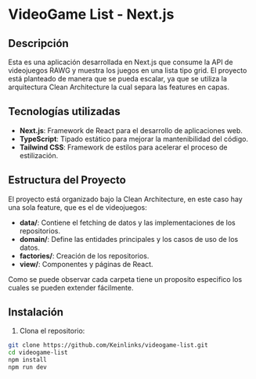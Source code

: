 # VideoGame List - Next.js

## Descripción

Esta es una aplicación desarrollada en Next.js que consume la API de videojuegos RAWG y muestra los juegos en una lista tipo grid. El proyecto está planteado de manera
que se pueda escalar, ya que se utiliza la arquitectura Clean Architecture la cual separa las features en capas.

## Tecnologías utilizadas

- **Next.js**: Framework de React para el desarrollo de aplicaciones web.
- **TypeScript**: Tipado estático para mejorar la mantenibilidad del código.
- **Tailwind CSS**: Framework de estilos para acelerar el proceso de estilización.

## Estructura del Proyecto

El proyecto está organizado bajo la Clean Architecture, en este caso hay una sola feature, que es el de videojuegos:

- **data/**: Contiene el fetching de datos y las implementaciones de los repositorios.
- **domain/**: Define las entidades principales y los casos de uso de los datos.
- **factories/**: Creación de los repositorios.
- **view/**: Componentes y páginas de React.

Como se puede observar cada carpeta tiene un proposito especifico los cuales se pueden extender fácilmente.

## Instalación

1. Clona el repositorio:

```bash
git clone https://github.com/Keinlinks/videogame-list.git
cd videogame-list
npm install
npm run dev
```